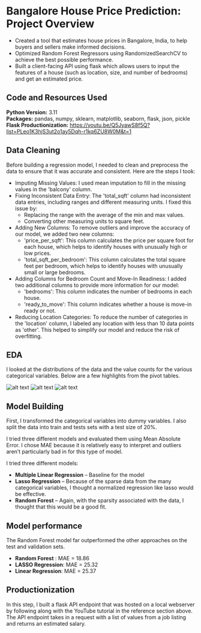 # Bangalore House Price Prediction: Project Overview
* Created a tool that estimates house prices in Bangalore, India, to help buyers and sellers make informed decisions.
* Optimized Random Forest Regressors using RandomizedSearchCV to achieve the best possible performance. 
* Built a client-facing API using flask which allows users to input the features of a house (such as location, size, and number of bedrooms) and get an estimated price. 

## Code and Resources Used 
**Python Version:** 3.11  
**Packages:** pandas, numpy, sklearn, matplotlib, seaborn, flask, json, pickle
**Flask Productionization:** https://youtu.be/Q5JyawS8f5Q?list=PLeo1K3hjS3ut2o1ay5Dqh-r1kq6ZU8W0M&t=1


## Data Cleaning
Before building a regression model, I needed to clean and preprocess the data to ensure that it was accurate and consistent. Here are the steps I took:

* Imputing Missing Values: I used mean imputation to fill in the missing values in the 'balcony' column.
* Fixing Inconsistent Data Entry: The 'total_sqft' column had inconsistent data entries, including ranges and different measuring units. I fixed this issue by:
    * Replacing the range with the average of the min and max values.
    * Converting other measuring units to square feet.
* Adding New Columns: To remove outliers and improve the accuracy of our model, we added two new columns:
    * 'price_per_sqft': This column calculates the price per square foot for each house, which helps to identify houses with unusually high or low prices.
    * 'total_sqft_per_bedroom': This column calculates the total square feet per bedroom, which helps to identify houses with unusually small or large bedrooms.
* Adding Columns for Bedroom Count and Move-In Readiness: I added two additional columns to provide more information for our model:
    * 'bedrooms': This column indicates the number of bedrooms in each house.
    * 'ready_to_move': This column indicates whether a house is move-in ready or not.
* Reducing Location Categories: To reduce the number of categories in the 'location' column, I labeled any location with less than 10 data points as 'other'. This helped to simplify our model and reduce the risk of overfitting.

## EDA
I looked at the distributions of the data and the value counts for the various categorical variables. Below are a few highlights from the pivot tables. 

![alt text](https://github.com/PlayingNumbers/ds_salary_proj/blob/master/salary_by_job_title.PNG "Salary by Position")
![alt text](https://github.com/PlayingNumbers/ds_salary_proj/blob/master/positions_by_state.png "Job Opportunities by State")
![alt text](https://github.com/PlayingNumbers/ds_salary_proj/blob/master/correlation_visual.png "Correlations")

## Model Building 

First, I transformed the categorical variables into dummy variables. I also split the data into train and tests sets with a test size of 20%.   

I tried three different models and evaluated them using Mean Absolute Error. I chose MAE because it is relatively easy to interpret and outliers aren’t particularly bad in for this type of model.   

I tried three different models:
*	**Multiple Linear Regression** – Baseline for the model
*	**Lasso Regression** – Because of the sparse data from the many categorical variables, I thought a normalized regression like lasso would be effective.
*	**Random Forest** – Again, with the sparsity associated with the data, I thought that this would be a good fit. 

## Model performance
The Random Forest model far outperformed the other approaches on the test and validation sets. 
*	**Random Forest** : MAE = 18.86
*	**LASSO Regression**: MAE = 25.32
*	**Linear Regression**: MAE = 25.37

## Productionization 
In this step, I built a flask API endpoint that was hosted on a local webserver by following along with the YouTube tutorial in the reference section above. The API endpoint takes in a request with a list of values from a job listing and returns an estimated salary. 




